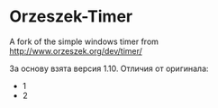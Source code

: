 Orzeszek-Timer
==============

A fork of the simple windows timer from http://www.orzeszek.org/dev/timer/

За основу взята версия 1.10. Отличия от оригинала:
* 1
* 2